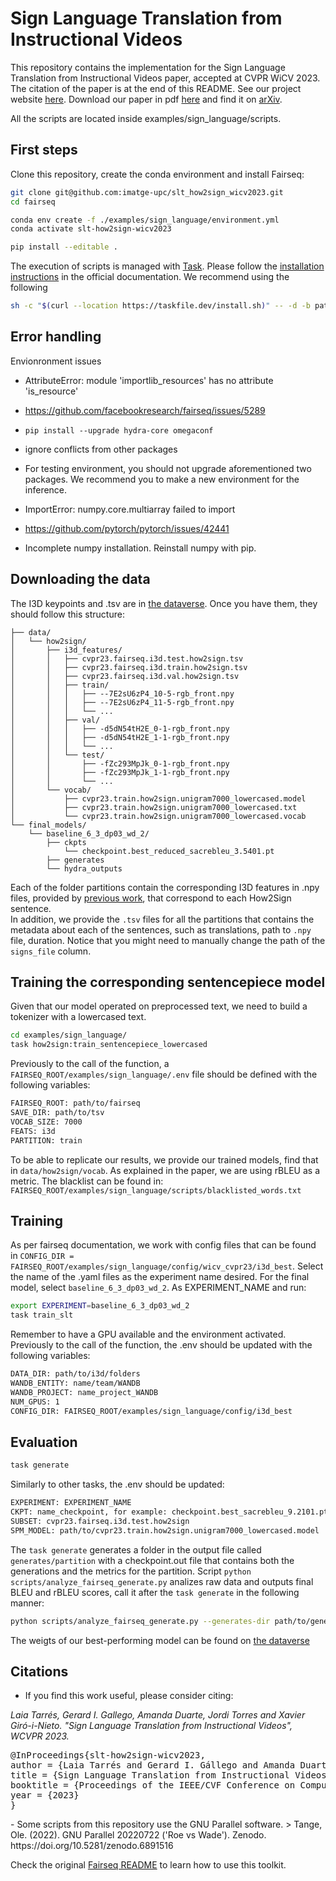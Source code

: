 # Sign Language Translation from Instructional Videos
This repository contains the implementation for the Sign Language Translation from Instructional Videos paper, accepted at CVPR WiCV 2023. The citation of the paper is at the end of this README.
See our project website [here](https://imatge-upc.github.io/slt_how2sign_wicv2023/).
Download our paper in pdf [here]() and find it on [arXiv](https://arxiv.org/abs/2304.06371).

All the scripts are located inside examples/sign_language/scripts.

## First steps
Clone this repository, create the conda environment and install Fairseq:
```bash
git clone git@github.com:imatge-upc/slt_how2sign_wicv2023.git
cd fairseq

conda env create -f ./examples/sign_language/environment.yml
conda activate slt-how2sign-wicv2023

pip install --editable .
```

The execution of scripts is managed with [Task](https://taskfile.dev/). Please follow the [installation instructions](https://taskfile.dev/installation/) in the official documentation.
We recommend using the following
```bash
sh -c "$(curl --location https://taskfile.dev/install.sh)" -- -d -b path-to-env/slt-how2sign-wicv2023/bin
```

## Error handling
Envionronment issues
* AttributeError: module 'importlib_resources' has no attribute 'is_resource'
* https://github.com/facebookresearch/fairseq/issues/5289
* ```pip install --upgrade hydra-core omegaconf```
* ignore conflicts from other packages
* For testing environment, you should not upgrade aforementioned two packages. We recommend you to make a new environment for the inference.

* ImportError: numpy.core.multiarray failed to import
* https://github.com/pytorch/pytorch/issues/42441
* Incomplete numpy installation. Reinstall numpy with pip.


## Downloading the data
The I3D keypoints and .tsv are in [the dataverse](https://dataverse.csuc.cat/dataset.xhtml?persistentId=doi%3A10.34810%2Fdata693). Once you have them, they should follow this structure:
```
├── data/
│   └── how2sign/
│       ├── i3d_features/
│       │   ├── cvpr23.fairseq.i3d.test.how2sign.tsv
│       │   ├── cvpr23.fairseq.i3d.train.how2sign.tsv
│       │   ├── cvpr23.fairseq.i3d.val.how2sign.tsv
│       │   ├── train/
│       │   │   ├── --7E2sU6zP4_10-5-rgb_front.npy
│       │   │   ├── --7E2sU6zP4_11-5-rgb_front.npy
│       │   │   └── ...
│       │   ├── val/
│       │   │   ├── -d5dN54tH2E_0-1-rgb_front.npy
│       │   │   ├── -d5dN54tH2E_1-1-rgb_front.npy
│       │   │   └── ...
│       │   └── test/
│       │       ├── -fZc293MpJk_0-1-rgb_front.npy
│       │       ├── -fZc293MpJk_1-1-rgb_front.npy
│       │       └── ...
│       └── vocab/
│           ├── cvpr23.train.how2sign.unigram7000_lowercased.model 
│           ├── cvpr23.train.how2sign.unigram7000_lowercased.txt
│           └── cvpr23.train.how2sign.unigram7000_lowercased.vocab
└── final_models/
    └── baseline_6_3_dp03_wd_2/
        ├── ckpts
            └── checkpoint.best_reduced_sacrebleu_3.5401.pt 
        ├── generates
        └── hydra_outputs
```

Each of the folder partitions contain the corresponding I3D features in .npy files, provided by [previous work](https://imatge-upc.github.io/sl_retrieval/), that correspond to each How2Sign sentence.  
In addition, we provide the `.tsv` files for all the partitions that contains the metadata about each of the sentences, such as translations, path to `.npy` file, duration. 
Notice that you might need to manually change the path of the `signs_file` column.

## Training the corresponding sentencepiece model
Given that our model operated on preprocessed text, we need to build a tokenizer with a lowercased text.
```bash
cd examples/sign_language/
task how2sign:train_sentencepiece_lowercased
```
Previously to the call of the function, a `FAIRSEQ_ROOT/examples/sign_language/.env` file should be defined with the following variables:
```bash
FAIRSEQ_ROOT: path/to/fairseq
SAVE_DIR: path/to/tsv
VOCAB_SIZE: 7000
FEATS: i3d
PARTITION: train
```
To be able to replicate our results, we provide our trained models, find that in `data/how2sign/vocab`.
As explained in the paper, we are using rBLEU as a metric. The blacklist can be found in: `FAIRSEQ_ROOT/examples/sign_language/scripts/blacklisted_words.txt`

## Training 
As per fairseq documentation, we work with config files that can be found in `CONFIG_DIR = FAIRSEQ_ROOT/examples/sign_language/config/wicv_cvpr23/i3d_best`. Select the name of the .yaml files as the experiment name desired. For the final model, select `baseline_6_3_dp03_wd_2`. As EXPERIMENT_NAME and run:
```bash
export EXPERIMENT=baseline_6_3_dp03_wd_2
task train_slt
```
Remember to have a GPU available and the environment activated.
Previously to the call of the function, the .env should be updated with the following variables:
```bash
DATA_DIR: path/to/i3d/folders
WANDB_ENTITY: name/team/WANDB
WANDB_PROJECT: name_project_WANDB
NUM_GPUS: 1
CONFIG_DIR: FAIRSEQ_ROOT/examples/sign_language/config/i3d_best
```

## Evaluation
```bash
task generate
```
Similarly to other tasks, the .env should be updated:
```bash
EXPERIMENT: EXPERIMENT_NAME
CKPT: name_checkpoint, for example: checkpoint.best_sacrebleu_9.2101.pt
SUBSET: cvpr23.fairseq.i3d.test.how2sign
SPM_MODEL: path/to/cvpr23.train.how2sign.unigram7000_lowercased.model
```
The `task generate` generates a folder in the output file called `generates/partition` with a checkpoint.out file that contains both the generations and the metrics for the partition. 
Script `python scripts/analyze_fairseq_generate.py` analizes raw data and outputs final BLEU and rBLEU scores, call it after the `task generate` in the following manner:
```bash
python scripts/analyze_fairseq_generate.py --generates-dir path/to/generates --vocab-dir path/to/vocab --experiment baseline_6_3_dp03_wd_2 --partition test --checkpoint checkpoint_best
```
The weigts of our best-performing model can be found on [the dataverse](https://dataverse.csuc.cat/dataset.xhtml?persistentId=doi%3A10.34810%2Fdata693)

## Citations
- If you find this work useful, please consider citing:
<i>
Laia Tarrés, Gerard I. Gallego, Amanda Duarte, Jordi Torres and Xavier Giró-i-Nieto. "Sign Language Translation from Instructional Videos", WCVPR 2023.
</i>
<pre>
@InProceedings{slt-how2sign-wicv2023,
author = {Laia Tarrés and Gerard I. Gállego and Amanda Duarte and Jordi Torres and Xavier Giró-i-Nieto},
title = {Sign Language Translation from Instructional Videos},
booktitle = {Proceedings of the IEEE/CVF Conference on Computer Vision and Pattern Recognition (CVPR) :Workshops},
year = {2023}
}
</pre>
- Some scripts from this repository use the GNU Parallel software.
  > Tange, Ole. (2022). GNU Parallel 20220722 ('Roe vs Wade'). Zenodo. https://doi.org/10.5281/zenodo.6891516

Check the original [Fairseq README](https://github.com/imatge-upc/slt_how2sign_wicv2023/blob/wicv23/README_fairseq.md) to learn how to use this toolkit.
